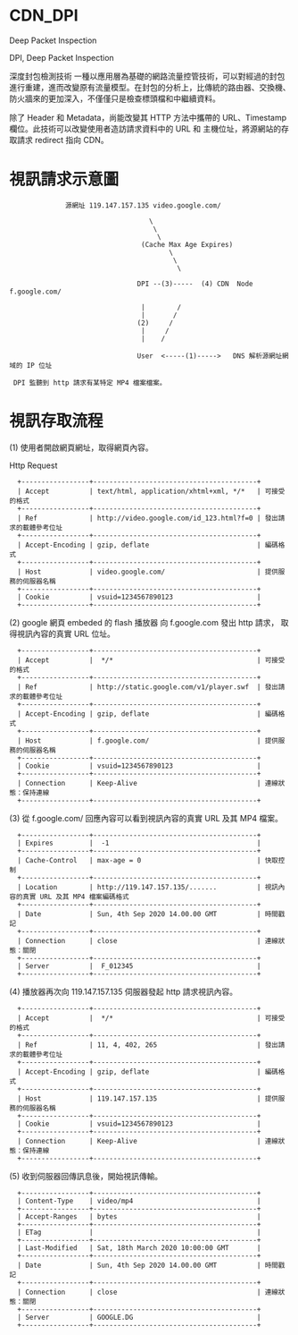 # CDN_DPI
Deep Packet Inspection

DPI, Deep Packet Inspection

深度封包檢測技術
一種以應用層為基礎的網路流量控管技術，可以對經過的封包進行重建，進而改變原有流量模型。在封包的分析上，比傳統的路由器、交換機、防火牆來的更加深入，不僅僅只是檢查標頭檔和中繼續資料。

除了 Header 和 Metadata，尚能改變其 HTTP 方法中攜帶的 URL、Timestamp 欄位。此技術可以改變使用者造訪請求資料中的 URL 和 主機位址，將源網站的存取請求 redirect 指向 CDN。


# 視訊請求示意圖


                  源網址 119.147.157.135 video.google.com/  
                  
                                       \
                                        \
                                         \
                                     (Cache Max Age Expires)
                                            \
                                             \
                                              \
                                          
                                    DPI --(3)-----  (4) CDN  Node  f.google.com/  
                                             
                                     |        /
                                     |       /
                                    (2)     /
                                     |     /
                                     |    /
                                         
                                    User  <-----(1)----->   DNS 解析源網址網域的 IP 位址
     
     DPI 監聽到 http 請求有某特定 MP4 檔案檔案。
                                              


# 視訊存取流程

(1) 使用者開啟網頁網址，取得網頁內容。

 Http Request
 
      +-----------------+-----------------------------------------+
      | Accept          | text/html, application/xhtml+xml, */*   | 可接受的格式
      +-----------------+-----------------------------------------+
      | Ref             | http://video.google.com/id_123.html?f=0 | 發出請求的載體參考位址
      +-----------------+-----------------------------------------+
      | Accept-Encoding | gzip, deflate                           | 編碼格式
      +-----------------+-----------------------------------------+
      | Host            | video.google.com/                       | 提供服務的伺服器名稱
      +-----------------+-----------------------------------------+
      | Cookie          | vsuid=1234567890123                     |
      +-----------------+-----------------------------------------+
      
 (2) google 網頁 embeded 的 flash 播放器 向 f.google.com 發出 http 請求，
     取得視訊內容的真實 URL 位址。
     
      +-----------------+-----------------------------------------+
      | Accept          |  */*                                    | 可接受的格式
      +-----------------+-----------------------------------------+
      | Ref             | http://static.google.com/v1/player.swf  | 發出請求的載體參考位址
      +-----------------+-----------------------------------------+
      | Accept-Encoding | gzip, deflate                           | 編碼格式
      +-----------------+-----------------------------------------+
      | Host            | f.google.com/                           | 提供服務的伺服器名稱
      +-----------------+-----------------------------------------+
      | Cookie          | vsuid=1234567890123                     |
      +-----------------+-----------------------------------------+
      | Connection      | Keep-Alive                              | 連線狀態：保持連線
      +-----------------+-----------------------------------------+
      
  (3) 從 f.google.com/ 回應內容可以看到視訊內容的真實 URL 及其 MP4 檔案。
  
      +-----------------+-----------------------------------------+
      | Expires         |  -1                                     | 
      +-----------------+-----------------------------------------+
      | Cache-Control   | max-age = 0                             | 快取控制
      +-----------------+-----------------------------------------+
      | Location        | http://119.147.157.135/.......          | 視訊內容的真實 URL 及其 MP4 檔案編碼格式
      +-----------------+-----------------------------------------+
      | Date            | Sun, 4th Sep 2020 14.00.00 GMT          | 時間戳記
      +-----------------+-----------------------------------------+
      | Connection      | close                                   | 連線狀態：關閉
      +-----------------+-----------------------------------------+
      | Server          |  F_012345                               |
      +-----------------+-----------------------------------------+
      
  (4) 播放器再次向 119.147.157.135 伺服器發起 http 請求視訊內容。
  
  
      +-----------------+-----------------------------------------+
      | Accept          |  */*                                    | 可接受的格式
      +-----------------+-----------------------------------------+
      | Ref             | 11, 4, 402, 265                         | 發出請求的載體參考位址
      +-----------------+-----------------------------------------+
      | Accept-Encoding | gzip, deflate                           | 編碼格式
      +-----------------+-----------------------------------------+
      | Host            | 119.147.157.135                         | 提供服務的伺服器名稱
      +-----------------+-----------------------------------------+
      | Cookie          | vsuid=1234567890123                     |
      +-----------------+-----------------------------------------+
      | Connection      | Keep-Alive                              | 連線狀態：保持連線
      +-----------------+-----------------------------------------+
     
  (5) 收到伺服器回傳訊息後，開始視訊傳輸。
  
      +-----------------+-----------------------------------------+
      | Content-Type    | video/mp4                               | 
      +-----------------+-----------------------------------------+
      | Accept-Ranges   | bytes                                   | 
      +-----------------+-----------------------------------------+
      | ETag            |                                         | 
      +-----------------+-----------------------------------------+
      | Last-Modified   | Sat, 18th March 2020 10:00:00 GMT       |
      +-----------------+-----------------------------------------+
      | Date            | Sun, 4th Sep 2020 14.00.00 GMT          | 時間戳記
      +-----------------+-----------------------------------------+
      | Connection      | close                                   | 連線狀態：關閉
      +-----------------+-----------------------------------------+
      | Server          | GOOGLE.DG                               |
      +-----------------+-----------------------------------------+
